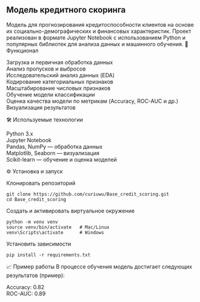 ## Модель кредитного скоринга ##



Модель для прогнозирования кредитоспособности клиентов на основе их социально-демографических и финансовых характеристик. Проект реализован в формате Jupyter Notebook с использованием Python и популярных библиотек для анализа данных и машинного обучения.
🚀 Функционал

Загрузка и первичная обработка данных  
Анализ пропусков и выбросов  
Исследовательский анализ данных (EDA)  
Кодирование категориальных признаков  
Масштабирование числовых признаков  
Обучение модели классификации  
Оценка качества модели по метрикам (Accuracy, ROC-AUC и др.)  
Визуализация результатов

🛠 Используемые технологии

Python 3.x  
Jupyter Notebook  
Pandas, NumPy — обработка данных  
Matplotlib, Seaborn — визуализация  
Scikit-learn — обучение и оценка моделей  


⚙ Установка и запуск

Клонировать репозиторий  
```
git clone https://github.com/curiuwu/Base_credit_scoring.git
cd Base_credit_scoring
```


Создать и активировать виртуальное окружение  
```
python -m venv venv
source venv/bin/activate   # Mac/Linux
venv\Scripts\activate      # Windows
```


Установить зависимости
```  
pip install -r requirements.txt
```



📈 Пример работы
В процессе обучения модель достигает следующих результатов (пример):  

Accuracy: $0.82$  
ROC-AUC: $0.89$
